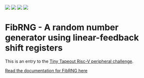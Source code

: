 ![](../../workflows/gds/badge.svg) ![](../../workflows/docs/badge.svg) ![](../../workflows/test/badge.svg) ![](../../workflows/fpga/badge.svg)

# FibRNG - A random number generator using linear-feedback shift registers

This is an entry to the [Tiny Tapeout Risc-V peripheral challenge](https://tinytapeout.com/competitions/risc-v-peripheral/).


[Read the documentation for FibRNG here](docs/info.md)
